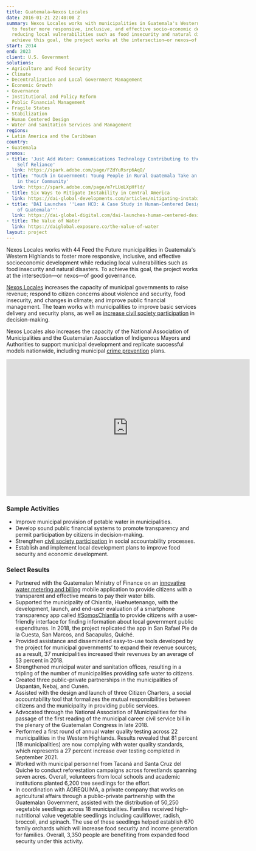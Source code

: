 ```yaml
---
title: Guatemala—Nexos Locales
date: 2016-01-21 22:40:00 Z
summary: Nexos Locales works with municipalities in Guatemala's Western Highlands
  to foster more responsive, inclusive, and effective socio-economic development while
  reducing local vulnerabilities such as food insecurity and natural disasters. To
  achieve this goal, the project works at the intersection—or nexos—of good governance.
start: 2014
end: 2023
client: U.S. Government
solutions:
- Agriculture and Food Security
- Climate
- Decentralization and Local Government Management
- Economic Growth
- Governance
- Institutional and Policy Reform
- Public Financial Management
- Fragile States
- Stabilization
- Human Centered Design
- Water and Sanitation Services and Management
regions:
- Latin America and the Caribbean
country:
- Guatemala
promos:
- title: 'Just Add Water: Communications Technology Contributing to the Journey to
    Self Reliance'
  link: https://spark.adobe.com/page/FZdYuRsrp6AqO/
- title: 'Youth in Government: Young People in Rural Guatemala Take an Active Role
    in their Community'
  link: https://spark.adobe.com/page/m7rLUoLXpHfld/
- title: Six Ways to Mitigate Instability in Central America
  link: https://dai-global-developments.com/articles/mitigating-instability-in-central-america
- title: 'DAI Launches ''Lean HCD: A Case Study in Human-Centered Design in the Highlands
    of Guatemala'''
  link: https://dai-global-digital.com/dai-launches-human-centered-design-whitepaper.html
- title: The Value of Water
  link: https://daiglobal.exposure.co/the-value-of-water
layout: project
---
```


Nexos Locales works with 44 Feed the Future municipalities in Guatemala's Western Highlands to foster more responsive, inclusive, and effective socioeconomic development while reducing local vulnerabilities such as food insecurity and natural disasters. To achieve this goal, the project works at the intersection—or nexos—of good governance.

[Nexos Locales](http://www.nexoslocales.com/) increases the capacity of municipal governments to raise revenue; respond to citizen concerns about violence and security, food insecurity, and changes in climate; and improve public financial management. The team works with municipalities to improve basic services delivery and security plans, as well as [increase civil society participation](http://dai-global-developments.com/articles/mitigating-instability-in-central-america?utm_source=daidotcom) in decision-making.

Nexos Locales also increases the capacity of the National Association of Municipalities and the Guatemalan Association of Indigenous Mayors and Authorities to support municipal development and replicate successful models nationwide, including municipal [crime prevention](https://medium.com/usaid-2030/providing-hope-for-a-violence-free-future-609ead1771ad) plans.

<iframe src="https://player.vimeo.com/video/252925588" width="640" height="360" frameborder="0" webkitallowfullscreen mozallowfullscreen allowfullscreen></iframe>

### Sample Activities

* Improve municipal provision of potable water in municipalities.
* Develop sound public financial systems to promote transparency and permit participation by citizens in decision-making.
* Strengthen [civil society participation](https://dai-global-digital.com/dai-launches-human-centered-design-whitepaper.html) in social accountability processes.
* Establish and implement local development plans to improve food security and economic development.

### Select Results

* Partnered with the Guatemalan Ministry of Finance on an [innovative water metering and billing](https://spark.adobe.com/page/FZdYuRsrp6AqO/) mobile application to provide citizens with a transparent and effective means to pay their water bills.
* Supported the municipality of Chiantla, Huehuetenango, with the development, launch, and end-user evaluation of a smartphone transparency app called [#SomosChiantla](https://dai-global-digital.com/governance-app-guatemala.html) to provide citizens with a user-friendly interface for finding information about local government public expenditures. In 2018, the project replicated the app in San Rafael Pie de la Cuesta, San Marcos, and Sacapulas, Quiché.
* Provided assistance and disseminated easy-to-use tools developed by the project for municipal governments’ to expand their revenue sources; as a result, 37 municipalities increased their revenues by an average of 53 percent in 2018.
* Strengthened municipal water and sanitation offices, resulting in a tripling of the number of municipalities providing safe water to citizens.
* Created three public-private partnerships in the municipalities of Uspantán, Nebaj, and Cunén.
* Assisted with the design and launch of three Citizen Charters, a social accountability tool that formalizes the mutual responsibilities between citizens and the municipality in providing public services.
* Advocated through the National Association of Municipalities for the passage of the first reading of the municipal career civil service bill in the plenary of the Guatemalan Congress in late 2018.
* Performed a first round of annual water quality testing across 22 municipalities in the Western Highlands. Results revealed that 81 percent (18 municipalities) are now complying with water quality standards, which represents a 27 percent increase over testing completed in September 2021.
* Worked with municipal personnel from Tacaná and Santa Cruz del Quiché to conduct reforestation campaigns across forestlands spanning seven acres. Overall, volunteers from local schools and academic institutions planted 6,200 tree seedlings for the effort.
* In coordination with AGREQUIMA, a private company that works on agricultural affairs through a public-private partnership with the Guatemalan Government, assisted with the distribution of 50,250 vegetable seedlings across 18 municipalities. Families received high-nutritional value vegetable seedlings including cauliflower, radish, broccoli, and spinach. The use of these seedlings helped establish 670 family orchards which will increase food security and income generation for families. Overall, 3,350 people are benefiting from expanded food security under this activity.
